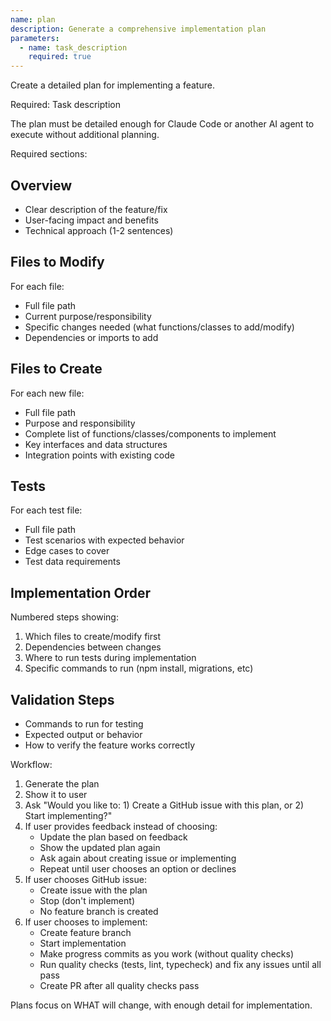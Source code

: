 ```yaml
---
name: plan
description: Generate a comprehensive implementation plan
parameters:
  - name: task_description
    required: true
---
```


Create a detailed plan for implementing a feature.

Required: Task description

The plan must be detailed enough for Claude Code or another AI agent to execute without additional planning.

Required sections:

## Overview

- Clear description of the feature/fix
- User-facing impact and benefits
- Technical approach (1-2 sentences)

## Files to Modify

For each file:

- Full file path
- Current purpose/responsibility
- Specific changes needed (what functions/classes to add/modify)
- Dependencies or imports to add

## Files to Create

For each new file:

- Full file path
- Purpose and responsibility
- Complete list of functions/classes/components to implement
- Key interfaces and data structures
- Integration points with existing code

## Tests

For each test file:

- Full file path
- Test scenarios with expected behavior
- Edge cases to cover
- Test data requirements

## Implementation Order

Numbered steps showing:

1. Which files to create/modify first
2. Dependencies between changes
3. Where to run tests during implementation
4. Specific commands to run (npm install, migrations, etc)

## Validation Steps

- Commands to run for testing
- Expected output or behavior
- How to verify the feature works correctly

Workflow:

1. Generate the plan
2. Show it to user
3. Ask "Would you like to: 1) Create a GitHub issue with this plan, or 2) Start implementing?"
4. If user provides feedback instead of choosing:
   - Update the plan based on feedback
   - Show the updated plan again
   - Ask again about creating issue or implementing
   - Repeat until user chooses an option or declines
5. If user chooses GitHub issue:
   - Create issue with the plan
   - Stop (don't implement)
   - No feature branch is created
6. If user chooses to implement:
   - Create feature branch
   - Start implementation
   - Make progress commits as you work (without quality checks)
   - Run quality checks (tests, lint, typecheck) and fix any issues until all pass
   - Create PR after all quality checks pass

Plans focus on WHAT will change, with enough detail for implementation.
